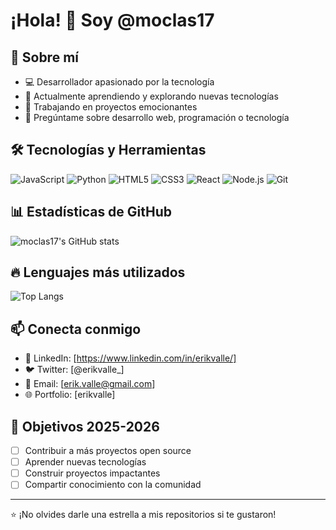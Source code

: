 # ¡Hola! 👋 Soy @moclas17

## 🚀 Sobre mí
- 💻 Desarrollador apasionado por la tecnología
- 🌱 Actualmente aprendiendo y explorando nuevas tecnologías
- 🔭 Trabajando en proyectos emocionantes
- 💬 Pregúntame sobre desarrollo web, programación o tecnología

## 🛠️ Tecnologías y Herramientas
![JavaScript](https://img.shields.io/badge/-JavaScript-F7DF1E?style=flat-square&logo=javascript&logoColor=black)
![Python](https://img.shields.io/badge/-Python-3776AB?style=flat-square&logo=python&logoColor=white)
![HTML5](https://img.shields.io/badge/-HTML5-E34F26?style=flat-square&logo=html5&logoColor=white)
![CSS3](https://img.shields.io/badge/-CSS3-1572B6?style=flat-square&logo=css3&logoColor=white)
![React](https://img.shields.io/badge/-React-61DAFB?style=flat-square&logo=react&logoColor=black)
![Node.js](https://img.shields.io/badge/-Node.js-339933?style=flat-square&logo=node.js&logoColor=white)
![Git](https://img.shields.io/badge/-Git-F05032?style=flat-square&logo=git&logoColor=white)

## 📊 Estadísticas de GitHub
![moclas17's GitHub stats](https://github-readme-stats.vercel.app/api?username=moclas17&show_icons=true&theme=radical)

## 🔥 Lenguajes más utilizados
![Top Langs](https://github-readme-stats.vercel.app/api/top-langs/?username=moclas17&layout=compact&theme=radical)

## 📫 Conecta conmigo
- 💼 LinkedIn: [https://www.linkedin.com/in/erikvalle/]
- 🐦 Twitter: [@erikvalle_]
- 📧 Email: [erik.valle@gmail.com]
- 🌐 Portfolio: [erikvalle]

## 🎯 Objetivos 2025-2026
- [ ] Contribuir a más proyectos open source
- [ ] Aprender nuevas tecnologías
- [ ] Construir proyectos impactantes
- [ ] Compartir conocimiento con la comunidad

---
⭐️ ¡No olvides darle una estrella a mis repositorios si te gustaron!
